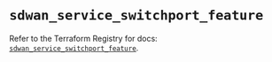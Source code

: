 # `sdwan_service_switchport_feature`

Refer to the Terraform Registry for docs: [`sdwan_service_switchport_feature`](https://registry.terraform.io/providers/ciscodevnet/sdwan/0.8.0/docs/resources/service_switchport_feature).
